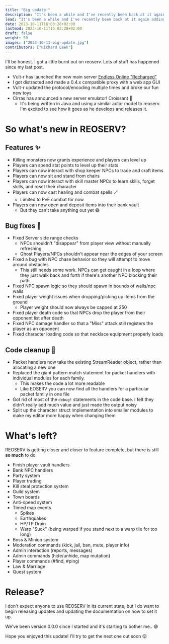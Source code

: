 ```yaml
---
title: "Big update!"
description: "It's been a while and I've recently been back at it again adding lots of missing features and fixing bugs."
lead: "It's been a while and I've recently been back at it again adding lots of missing features and fixing bugs."
date: 2023-10-11T16:03:28+02:00
lastmod: 2023-10-11T16:03:28+02:00
draft: false
weight: 50
images: ["2023-10-11-big-update.jpg"]
contributors: ["Richard Leek"]
---
```


I'll be honest. I got a little burnt out on reoserv. Lots of stuff has happened since my last post.

- Vult-r has launched the new main server [Endless Online "Recharged"](https://endless-online.com/)
- I got distracted and made a 0.4.x compatible proxy with a web app GUI
- Vult-r updated the protocol/encoding multiple times and broke our fun new toys
- Cirras has announced a new server emulator! Croissant 🥐
  - It's being written in Java and using a similar actor model to reoserv. I'm excited to see how it
  goes as he develops and releases it.

# So what's new in REOSERV?

## Features ✨
- Killing monsters now grants experience and players can level up
- Players can spend stat points to level up their stats
- Players can now interact with shop keeper NPCs to trade and craft items
- Players can now sit and stand from chairs
- Players can now interact with skill master NPCs to learn skills, forget skills, and reset their character
- Players can now cast healing and combat spells 🪄
  - Limited to PvE combat for now
- Players can now open and deposit items into their bank vault
  - But they can't take anything out yet 😅

## Bug fixes 🐛
- Fixed Server side range checks
  - NPCs shouldn't "disappear" from player view without manually refreshing
  - Ghost Players/NPCs shouldn't appear near the edges of your screen
- Fixed a bug with NPC chase behavior so they will attempt to move around obstacles
  - This still needs some work. NPCs can get caught in a loop where they just walk back and forth if there's another NPC
  blocking their path
- Fixed NPC spawn logic so they should spawn in bounds of walls/npc walls
- Fixed player weight issues when dropping/picking up items from the ground
  - Player weight should now always be capped at 250
- Fixed player death code so that NPCs drop the player from their opponent list after death
- Fixed NPC damage handler so that a "Miss" attack still registers the player as an opponent
- Fixed character loading code so that necklace equipment properly loads

## Code cleanup 🧹
- Packet handlers now take the existing StreamReader object, rather than allocating a new one
- Replaced the giant pattern match statement for packet handlers with individual modules for each family.
  - This makes the code a lot more readable
  - Like EOSERV you can now find all the handlers for a particular packet family in one file
- Got rid of most of the `debug!` statements in the code base. I felt they didn't really add much value and just
made the output noisy
- Split up the character struct implementation into smaller modules to make my editor more happy when changing them

# What's left?

REOSERV is getting closer and closer to feature complete, but there is still __so much__ to do.

- Finish player vault handlers
- Bank NPC handlers
- Party system
- Player trading
- Kill steal protection system
- Guild system
- Town boards
- Anti-speed system
- Timed map events
  - Spikes
  - Earthquakes
  - HP/TP Drain
  - Warp "Suck" (being warped if you stand next to a warp tile for too long)
- Boss & Minion system
- Moderation commands (kick, jail, ban, mute, player info)
- Admin interaction (reports, messages)
- Admin commands (hide/unhide, map mutation)
- Player commands (#find, #ping)
- Law & Marriage
- Quest system

# Release?


I don't expect anyone to use REOSERV in its current state, but I do want to begin releasing updates
and updating the documentation on how to set it up.

We've been version 0.0.0 since I started and it's starting to bother me.. 😅

Hope you enjoyed this update! I'll try to get the next one out soon 😜
